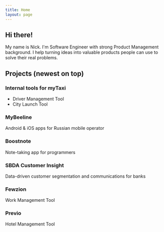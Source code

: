 ```yaml
---
title: Home
layout: page
---
```


## Hi there!

My name is Nick. I'm Software Engineer with strong Product Management background. I help turning ideas into valuable products people can use to solve their real problems.

## Projects (newest on top)

### Internal tools for myTaxi

* Driver Management Tool
* City Launch Tool

### MyBeeline

Android & iOS apps for Russian mobile operator

### Boostnote

Note-taking app for programmers

### SBDA Customer Insight

Data-driven customer segmentation and communications for banks

### Fewzion 

Work Management Tool

### Previo

Hotel Management Tool

